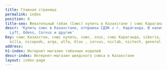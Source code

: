 ```yaml
---
title: Главная страница
permalink: index
position: 0
title-seo: Жевательный табак (Снюс) купить в Казахстане | снюс Караганда.
descr: 'Купить снюс в Казахстане, отправка СДЭК с г. Караганда. В наличии: Siberia,
  Lyft, Odens, Corvus и другие'
Key: снюс Казахстан, снюс купить, снюс, snus, снюс Караганда, siberia, odens, thunder,
  killa, nicopods, arqa, alfa, blax , corvus, niclab, nictech, general.
address: 
h1-index: Интернет магазин табачных изделий
descr-index: Интернет-магазин шведского снюса в Казахстане
layout: index-page
---
```


